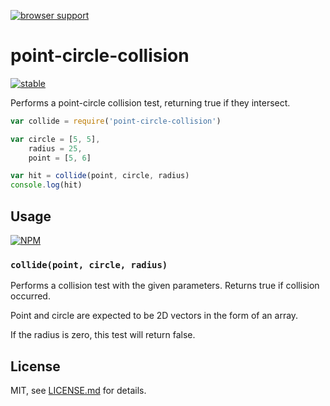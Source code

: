 [![browser support](https://ci.testling.com/mattdesl/point-circle-collision.png)](https://ci.testling.com/mattdesl/point-circle-collision)

# point-circle-collision

[![stable](http://badges.github.io/stability-badges/dist/stable.svg)](http://github.com/badges/stability-badges)

Performs a point-circle collision test, returning true if they intersect. 

```js
var collide = require('point-circle-collision')

var circle = [5, 5],
	radius = 25,
	point = [5, 6]

var hit = collide(point, circle, radius)
console.log(hit)
```

## Usage

[![NPM](https://nodei.co/npm/point-circle-collision.png)](https://nodei.co/npm/point-circle-collision/)

### `collide(point, circle, radius)`

Performs a collision test with the given parameters. Returns true if collision occurred.

Point and circle are expected to be 2D vectors in the form of an array.

If the radius is zero, this test will return false.

## License

MIT, see [LICENSE.md](http://github.com/mattdesl/point-circle-collision/blob/master/LICENSE.md) for details.
